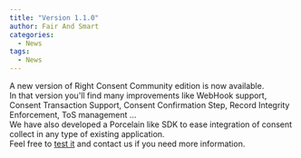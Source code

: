 ```yaml
---
title: "Version 1.1.0"
author: Fair And Smart
categories:
  - News
tags:
  - News
---
```


A new version of Right Consent Community edition is now available.  
In that version you'll find many improvements like WebHook support, Consent Transaction Support, Consent Confirmation Step, Record Integrity Enforcement, ToS management ...  
We have also developed a Porcelain like SDK to ease integration of consent collect in any type of existing application.  
Feel free to [test it](https://right-consents.fairandsmart.io/docs/start-server-guide/) and contact us if you need more information.

